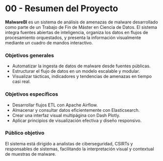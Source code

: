 # 00 - Resumen del Proyecto

**MalwareBI** es un sistema de análisis de amenazas de malware desarrollado como parte de un Trabajo de Fin de Máster en Ciencia de Datos. El sistema integra fuentes abiertas de inteligencia, organiza los datos en flujos de procesamiento orquestados, y presenta la información visualmente mediante un cuadro de mandos interactivo.

### Objetivos generales

- Automatizar la ingesta de datos de malware desde fuentes públicas.
- Estructurar el flujo de datos en un modelo escalable y modular.
- Visualizar tácticas, indicadores y tendencias de amenazas en tiempo casi real.

### Objetivos específicos

- Desarrollar flujos ETL con Apache Airflow.
- Almacenar y consultar datos eficientemente con Elasticsearch.
- Crear una interfaz visual multipágina con Dash Plotly.
- Aplicar principios de visualización efectiva y diseño responsivo.

### Público objetivo

El sistema está dirigido a analistas de ciberseguridad, CSIRTs y responsables de sistemas, facilitando la interpretación visual y contextual de muestras de malware.
